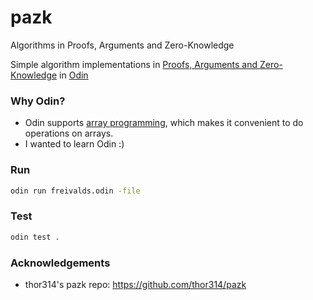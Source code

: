 # pazk
Algorithms in Proofs, Arguments and Zero-Knowledge

Simple algorithm implementations in [Proofs, Arguments and Zero-Knowledge](https://people.cs.georgetown.edu/jthaler/ProofsArgsAndZK.pdf) in [Odin](https://odin-lang.org/)

### Why Odin?

- Odin supports [array programming](https://odin-lang.org/docs/overview/#array-programming), which makes it convenient to do operations on arrays.
- I wanted to learn Odin :)

### Run

```sh
odin run freivalds.odin -file
```

### Test

```sh
odin test .
```

### Acknowledgements
- thor314's pazk repo: https://github.com/thor314/pazk
